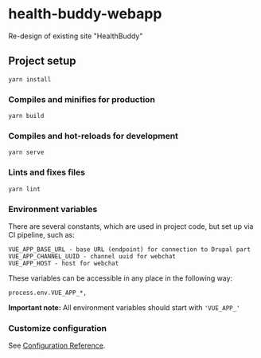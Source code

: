 # health-buddy-webapp

Re-design of existing site "HealthBuddy"

## Project setup
```
yarn install
```

### Compiles and minifies for production
```
yarn build
```

### Compiles and hot-reloads for development
```
yarn serve
```

### Lints and fixes files
```
yarn lint
```

### Environment variables
There are several constants, which are used in project code, but set up via CI pipeline, such as:
```
VUE_APP_BASE_URL - base URL (endpoint) for connection to Drupal part
VUE_APP_CHANNEL_UUID - channel uuid for webchat
VUE_APP_HOST - host for webchat
``` 
These variables can be accessible in any place in the following way:
```
process.env.VUE_APP_*,
```
**Important note:** All environment variables should start with `'VUE_APP_'`


### Customize configuration
See [Configuration Reference](https://cli.vuejs.org/config/).

